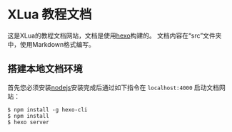 # XLua 教程文档

这是XLua的教程文档网站，文档是使用[hexo](http://hexo.io/)构建的。 文档内容在“src”文件夹中，使用Markdown格式编写。

## 搭建本地文档环境

首先您必须安装[nodejs](http://nodejs.cn/)安装完成后通过如下指令在 `localhost:4000` 启动文档网站：

```
$ npm install -g hexo-cli
$ npm install
$ hexo server
```